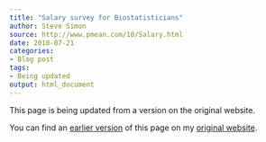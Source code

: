 ```yaml
---
title: "Salary survey for Biostatisticians"
author: Steve Simon
source: http://www.pmean.com/10/Salary.html
date: 2010-07-21
categories:
- Blog post
tags:
- Being updated
output: html_document
---
```


This page is being updated from a version on the original website.

<!---More--->

You can find an [earlier version][sim1] of this page on my [original website][sim2].

[sim1]: http://www.pmean.com/10/Salary.html
[sim2]: http://www.pmean.com/original_site.html 
